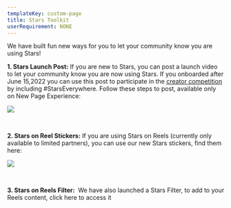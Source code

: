 ```yaml
---
templateKey: custom-page
title: Stars Toolkit
userRequirement: NONE
---
```

We have built fun new ways for you to let your community know you are using Stars!

**1. Stars Launch Post:** If you are new to Stars, you can post a launch video to let your community know you are now using Stars. If you onboarded after June 15,2022 you can use this post to participate in the <a href="https://starsfest2022.fnvirtual.app/creator-competition" target="_blank">creator competition</a> by including #StarsEverywhere. Follow these steps to post, available only on New Page Experience:

![](/img/sf22-fnv-toolkit-launchpost.png)

**<br>**

**2. Stars on Reel Stickers:** If you are using Stars on Reels (currently only available to limited partners), you can use our new Stars stickers, find them here: <br>

![](/img/sf22-fnv-toolkit-stickers.png)

**<br>**

**3. Stars on Reels Filter:**  We have also launched a Stars Filter, to add to your Reels content, click here to access it